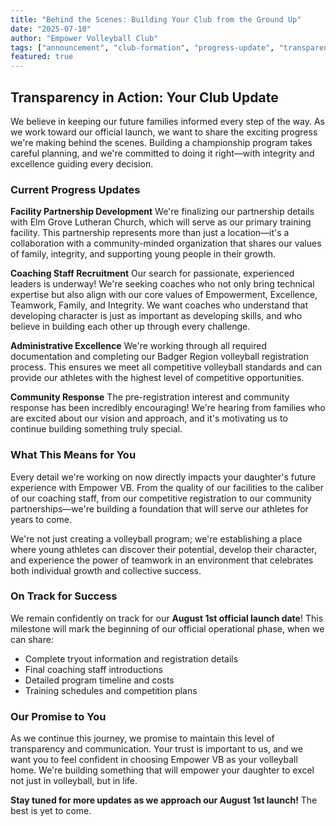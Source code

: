 ```yaml
---
title: "Behind the Scenes: Building Your Club from the Ground Up"
date: "2025-07-10"
author: "Empower Volleyball Club"
tags: ["announcement", "club-formation", "progress-update", "transparency", "facilities"]
featured: true
---
```


## Transparency in Action: Your Club Update

We believe in keeping our future families informed every step of the way. As we work toward our official launch, we want to share the exciting progress we're making behind the scenes. Building a championship program takes careful planning, and we're committed to doing it right—with integrity and excellence guiding every decision.

### Current Progress Updates

**Facility Partnership Development**
We're finalizing our partnership details with Elm Grove Lutheran Church, which will serve as our primary training facility. This partnership represents more than just a location—it's a collaboration with a community-minded organization that shares our values of family, integrity, and supporting young people in their growth.

**Coaching Staff Recruitment**
Our search for passionate, experienced leaders is underway! We're seeking coaches who not only bring technical expertise but also align with our core values of Empowerment, Excellence, Teamwork, Family, and Integrity. We want coaches who understand that developing character is just as important as developing skills, and who believe in building each other up through every challenge.

**Administrative Excellence**
We're working through all required documentation and completing our Badger Region volleyball registration process. This ensures we meet all competitive volleyball standards and can provide our athletes with the highest level of competitive opportunities.

**Community Response**
The pre-registration interest and community response has been incredibly encouraging! We're hearing from families who are excited about our vision and approach, and it's motivating us to continue building something truly special.

### What This Means for You

Every detail we're working on now directly impacts your daughter's future experience with Empower VB. From the quality of our facilities to the caliber of our coaching staff, from our competitive registration to our community partnerships—we're building a foundation that will serve our athletes for years to come.

We're not just creating a volleyball program; we're establishing a place where young athletes can discover their potential, develop their character, and experience the power of teamwork in an environment that celebrates both individual growth and collective success.

### On Track for Success

We remain confidently on track for our **August 1st official launch date**! This milestone will mark the beginning of our official operational phase, when we can share:
- Complete tryout information and registration details
- Final coaching staff introductions
- Detailed program timeline and costs
- Training schedules and competition plans

### Our Promise to You

As we continue this journey, we promise to maintain this level of transparency and communication. Your trust is important to us, and we want you to feel confident in choosing Empower VB as your volleyball home. We're building something that will empower your daughter to excel not just in volleyball, but in life.

**Stay tuned for more updates as we approach our August 1st launch!** The best is yet to come. 
